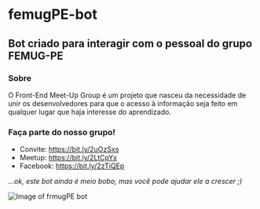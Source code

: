 # femugPE-bot

## Bot criado para interagir com o pessoal do grupo FEMUG-PE

### Sobre
O Front-End Meet-Up Group é um projeto que nasceu da necessidade de unir os desenvolvedores para que o acesso à informação seja feito em qualquer lugar que haja interesse do aprendizado.

### Faça parte do nosso grupo!
 - Convite: https://bit.ly/2uOzSxs 
 - Meetup: https://bit.ly/2LtCpYx 
 - Facebook: https://bit.ly/2zTiQEp

_...ok, este bot ainda é meio bobo, mas você pode ajudar ele a crescer ;)_

![Image of frmugPE bot](https://github.com/wesmelo/femugPE-bot/blob/master/src/img/FEMUG_bot.png)
